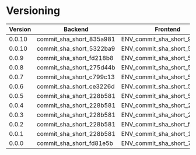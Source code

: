# Versioning

| Version | Backend                  | Frontend                     | UAT | PROD | LOCAL_PROD |
|---------|--------------------------|------------------------------|-----|------|------------|
| 0.0.10  | commit_sha_short_835a981 | ENV_commit_sha_short_9f7e600 |     |      | ✅          |
| 0.0.10  | commit_sha_short_5322ba9 | ENV_commit_sha_short_55e7954 | ✅   | ✅    |            |
| 0.0.9   | commit_sha_short_fd218b8 | ENV_commit_sha_short_55e7954 |     |      |            |
| 0.0.8   | commit_sha_short_275d44b | ENV_commit_sha_short_55e7954 |     |      |            |
| 0.0.7   | commit_sha_short_c799c13 | ENV_commit_sha_short_55e7954 |     |      |            |
| 0.0.6   | commit_sha_short_ce3226d | ENV_commit_sha_short_55e7954 |     |      |            |
| 0.0.5   | commit_sha_short_228b581 | ENV_commit_sha_short_55e7954 |     |      |            |
| 0.0.4   | commit_sha_short_228b581 | ENV_commit_sha_short_27b3d14 |     |      |            |
| 0.0.3   | commit_sha_short_228b581 | ENV_commit_sha_short_22acec3 |     |      |            |
| 0.0.2   | commit_sha_short_228b581 | ENV_commit_sha_short_f768e2e |     |      |            |
| 0.0.1   | commit_sha_short_228b581 | ENV_commit_sha_short_128df49 |     |      |            |
| 0.0.0   | commit_sha_short_fd81e5b | ENV_commit_sha_short_73d5741 |     |      |            |
